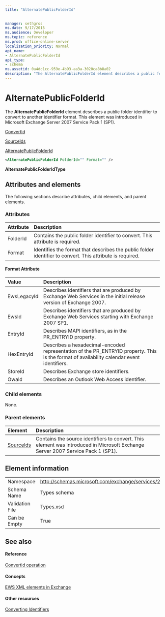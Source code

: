 ```yaml
---
title: "AlternatePublicFolderId"
 
 
manager: sethgros
ms.date: 9/17/2015
ms.audience: Developer
ms.topic: reference
ms.prod: office-online-server
localization_priority: Normal
api_name:
- AlternatePublicFolderId
api_type:
- schema
ms.assetid: 0a4dc1cc-959e-4b93-aa3a-3020ca8b8a02
description: "The AlternatePublicFolderId element describes a public folder identifier to convert to another identifier format. This element was introduced in Microsoft Exchange Server 2007 Service Pack 1 (SP1)."
---
```


# AlternatePublicFolderId

The **AlternatePublicFolderId** element describes a public folder identifier to convert to another identifier format. This element was introduced in Microsoft Exchange Server 2007 Service Pack 1 (SP1). 
  
[ConvertId](convertid.md)
  
[SourceIds](sourceids.md)
  
[AlternatePublicFolderId](alternatepublicfolderid.md)
  
```xml
<AlternatePublicFolderId FolderId="" Format="" />
```

 **AlternatePublicFolderIdType**
## Attributes and elements

The following sections describe attributes, child elements, and parent elements.
  
### Attributes

|**Attribute**|**Description**|
|:-----|:-----|
|FolderId  <br/> |Contains the public folder identifier to convert. This attribute is required.  <br/> |
|Format  <br/> |Identifies the format that describes the public folder identifier to convert. This attribute is required.  <br/> |
   
#### Format Attribute

|**Value**|**Description**|
|:-----|:-----|
|EwsLegacyId  <br/> |Describes identifiers that are produced by Exchange Web Services in the initial release version of Exchange 2007.  <br/> |
|EwsId  <br/> |Describes identifiers that are produced by Exchange Web Services starting with Exchange 2007 SP1.  <br/> |
|EntryId  <br/> |Describes MAPI identifiers, as in the PR_ENTRYID property.  <br/> |
|HexEntryId  <br/> |Describes a hexadecimal-encoded representation of the PR_ENTRYID property. This is the format of availability calendar event identifiers.  <br/> |
|StoreId  <br/> |Describes Exchange store identifiers.  <br/> |
|OwaId  <br/> |Describes an Outlook Web Access identifier.  <br/> |
   
### Child elements

None.
  
### Parent elements

|**Element**|**Description**|
|:-----|:-----|
|[SourceIds](sourceids.md) <br/> |Contains the source identifiers to convert. This element was introduced in Microsoft Exchange Server 2007 Service Pack 1 (SP1).  <br/> |
   
## Element information

|||
|:-----|:-----|
|Namespace  <br/> |http://schemas.microsoft.com/exchange/services/2006/types  <br/> |
|Schema Name  <br/> |Types schema  <br/> |
|Validation File  <br/> |Types.xsd  <br/> |
|Can be Empty  <br/> |True  <br/> |
   
## See also

#### Reference

[ConvertId operation](convertid-operation.md)
#### Concepts

[EWS XML elements in Exchange](ews-xml-elements-in-exchange.md)
#### Other resources

[Converting Identifiers](http://msdn.microsoft.com/library/a5391746-b6ef-4f48-8fc8-8255258651aa%28Office.15%29.aspx)

